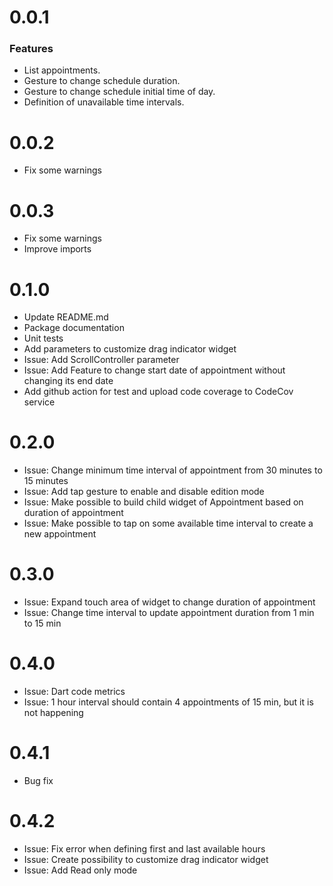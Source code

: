 # 0.0.1
### Features
* List appointments.
* Gesture to change schedule duration.
* Gesture to change schedule initial time of day.
* Definition of unavailable time intervals.

# 0.0.2
* Fix some warnings

# 0.0.3
* Fix some warnings
* Improve imports

# 0.1.0
* Update README.md
* Package documentation
* Unit tests
* Add parameters to customize drag indicator widget
* Issue: Add ScrollController parameter
* Issue: Add Feature to change start date of appointment without changing its end date
* Add github action for test and upload code coverage to CodeCov service

# 0.2.0
* Issue: Change minimum time interval of appointment from 30 minutes to 15 minutes
* Issue: Add tap gesture to enable and disable edition mode
* Issue: Make possible to build child widget of Appointment based on duration of appointment
* Issue: Make possible to tap on some available time interval to create a new appointment

# 0.3.0
* Issue: Expand touch area of widget to change duration of appointment
* Issue: Change time interval to update appointment duration from 1 min to 15 min

# 0.4.0
* Issue: Dart code metrics
* Issue: 1 hour interval should contain 4 appointments of 15 min, but it is not happening

# 0.4.1
* Bug fix

# 0.4.2
* Issue: Fix error when defining first and last available hours
* Issue: Create possibility to customize drag indicator widget
* Issue: Add Read only mode
